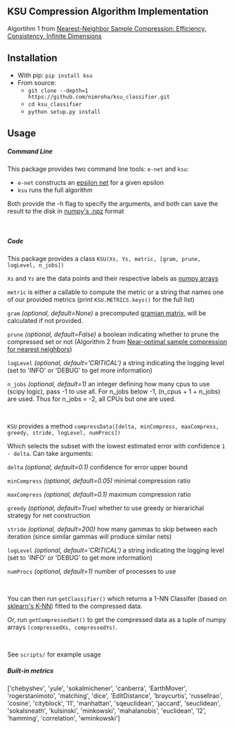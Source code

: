 ## KSU Compression Algorithm Implementation ##

Algortihm 1 from [Nearest-Neighbor Sample Compression: Efficiency, Consistency, Infinite Dimensions](https://arxiv.org/abs/1705.08184)

Installation
------------
* With pip: `pip install ksu`
* From source:
    * `git clone --depth=1 https://github.com/nimroha/ksu_classifier.git`
    * `cd ksu_classifier`
    * `python setup.py install`
    
Usage
 -----

 ##### Command Line #####

This package provides two command line tools: `e-net` and `ksu`:

* `e-net` constructs an [epsilon net](https://en.wikipedia.org/wiki/Delone_set) for a given epsilon
* `ksu` runs the full algorithm

Both provide the -h flag to specify the arguments, and both can save the result to the disk in [numpy's .npz](https://docs.scipy.org/doc/numpy/reference/generated/numpy.savez.html) format

 <br>

 ##### Code #####

 This package provides a class `KSU(Xs, Ys, metric, [gram, prune, logLevel, n_jobs])`
 
 `Xs` and `Ys` are the data points and their respective labels as [numpy  arrays](https://docs.scipy.org/doc/numpy/reference/generated/numpy.array.html) 
 
 `metric` is either a callable to compute the metric or a string that names one of our provided metrics (print `KSU.METRICS.keys()` for the full list)
 
 `gram` _(optional, default=None)_ a precomputed [gramian matrix](http://mathworld.wolfram.com/GramMatrix.html), will be calculated if not provided.
 
 `prune` _(optional, default=False)_ a boolean indicating whether to prune the compressed set or not (Algorithm 2 from [Near-optimal sample compression for nearest neighbors](https://arxiv.org/abs/1404.3368))

 `logLevel` _(optional, default='CRITICAL')_ a string indicating the logging level (set to 'INFO' or 'DEBUG' to get more information)

 `n_jobs` _(optional, default=1)_ an integer defining how many cpus to use (scipy logic), pass -1 to use all. For n_jobs below -1, (n_cpus + 1 + n_jobs) are used. Thus for n_jobs = -2, all CPUs but one are used.
 
  <br>
 
  `KSU` provides a method `compressData([delta, minCompress, maxCompress, greedy, stride, logLevel, numProcs])`

  Which selects the subset with the lowest estimated error with confidence `1 - delta`. Can take arguments:

  `delta` _(optional, default=0.1)_ confidence for error upper bound

  `minCompress` _(optional, default=0.05)_ minimal compression ratio

  `maxCompress` _(optional, default=0.1)_ maximum compression ratio

  `greedy` _(optional, default=True)_ whether to use greedy or hierarichal strategy for net construction

  `stride` _(optional, default=200)_ how many gammas to skip between each iteration (since similar gammas will produce similar nets)

  `logLevel` _(optional, default='CRITICAL')_ a string indicating the logging level (set to 'INFO' or 'DEBUG' to get more information)

  `numProcs` _(optional, default=1)_ number of processes to use

  <br>
  
  You can then run `getClassifier()` which returns a 1-NN Classifer (based on [sklearn's K-NN](http://scikit-learn.org/stable/modules/generated/sklearn.neighbors.KNeighborsClassifier.html)) fitted to the compressed data.
  
  Or, run `getCompressedSet()` to get the compressed data as a tuple of numpy arrays `(compressedXs, compressedYs)`.

  <br>

  See `scripts/` for example usage


  ##### Built-in metrics #####

  ['chebyshev', 'yule', 'sokalmichener', 'canberra', 'EarthMover', 'rogerstanimoto', 'matching', 'dice', 'EditDistance', 'braycurtis', 'russellrao', 'cosine', 'cityblock', 'l1', 'manhattan', 'sqeuclidean', 'jaccard', 'seuclidean', 'sokalsneath', 'kulsinski', 'minkowski', 'mahalanobis', 'euclidean', 'l2', 'hamming', 'correlation', 'wminkowski']